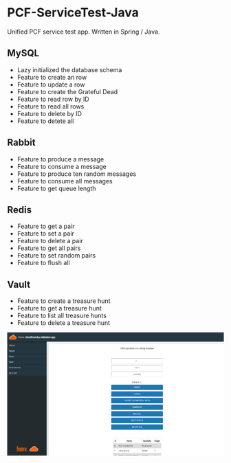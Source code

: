 # PCF-ServiceTest-Java
Unified PCF service test app. Written in Spring / Java.
## MySQL
- Lazy initialized the database schema
- Feature to create an row
- Feature to update a row
- Feature to create the Grateful Dead
- Feature to read row by ID
- Feature to read all rows
- Feature to delete by ID
- Feature to detete all
## Rabbit
- Feature to produce a message
- Feature to consume a message
- Feature to produce ten random messages
- Feature to consume all messages
- Feature to get queue length
## Redis
- Feature to get a pair
- Feature to set a pair
- Feature to delete a pair
- Feature to get all pairs
- Feature to set random pairs
- Feature to flush all 
## Vault
- Feature to create a treasure hunt
- Feature to get a treasure hunt
- Feature to list all treasure hunts
- Feature to delete a treasure hunt

![](src/main/resources/static/img/screenshot.png)
